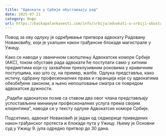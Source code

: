 ```yaml
---
title: "Адвокати у Србији обустављају рад"
date: 2025-07-21
category: Инфо
url: https://backapalankavesti.com/info/srbija/advokati-u-srbiji-obustavljaju-rad/
---
```


Повод за ову одлуку је одређивање притвора адвокату Радовану Новаковићу, који је ухапшен након грађанске блокаде магистрале у Ужицу.

Како се наводи у званичном саопштењу Адвокатске коморе Србије (АКС), током обуставе рада адвокати ће поступати само у хитним предметима који су захваћени преклузивним роковима у кривичним поступцима, као што су, на пример, жалбе. Одлука представља, како истичу, одбрану професионалних права и гаранција које су адвокатима обезбеђене законом, а њено непоштовање сматра се повредом адвокатске дужности.

„Радећи адвокатски позив са ставом два овог члана представљају успостављени минимум професионалних услуга према својим клијентима“, наводи се у тексту одлуке Адвокатске коморе Србије.

Подсетимо, адвокат Новаковић је један од седморице приведених након грађанског протеста и блокаде пута у Ужицу. Њему је Основни суд у Ужицу 9. јула одредио притвор до 30 дана.
